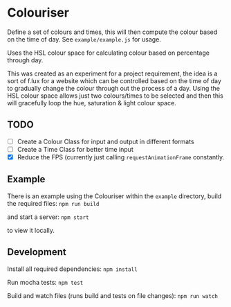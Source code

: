 # Colouriser

Define a set of colours and times, this will then compute the colour based on the time of day. See `example/example.js` for usage.

Uses the HSL colour space for calculating colour based on percentage through day.

This was created as an experiment for a project requirement, the idea is a sort of f.lux for a website which can be controlled based on the time of day to gradually change the colour through out the process of a day.
Using the HSL colour space allows just two colours/times to be selected and then this will gracefully loop the hue, saturation & light colour space.

## TODO

- [ ] Create a Colour Class for input and output in different formats
- [ ] Create a Time Class for better time input
- [x] Reduce the FPS (currently just calling `requestAnimationFrame` constantly.

## Example

There is an example using the Colouriser within the `example` directory, build the required files:
```npm run build```

and start a server:
```npm start```

to view it locally.

## Development

Install all required dependencies:
```npm install```

Run mocha tests:
```npm test```

Build and watch files (runs build and tests on file changes):
```npm run watch```

